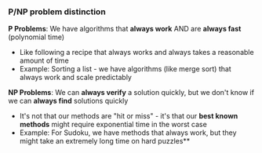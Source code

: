 

### P/NP problem distinction
**P Problems**: We have algorithms that **always work** AND are **always fast** (polynomial time)

- Like following a recipe that always works and always takes a reasonable amount of time
- Example: Sorting a list - we have algorithms (like merge sort) that always work and scale predictably

**NP Problems**: We can **always verify** a solution quickly, but we don't know if we can **always find** solutions quickly

- It's not that our methods are "hit or miss" - it's that our **best known methods** might require exponential time in the worst case
- Example: For Sudoku, we have methods that always work, but they might take an extremely long time on hard puzzles**